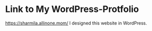 # Link to My WordPress-Protfolio
https://sharmila.allinone.mom/
I designed this website in WordPress.
